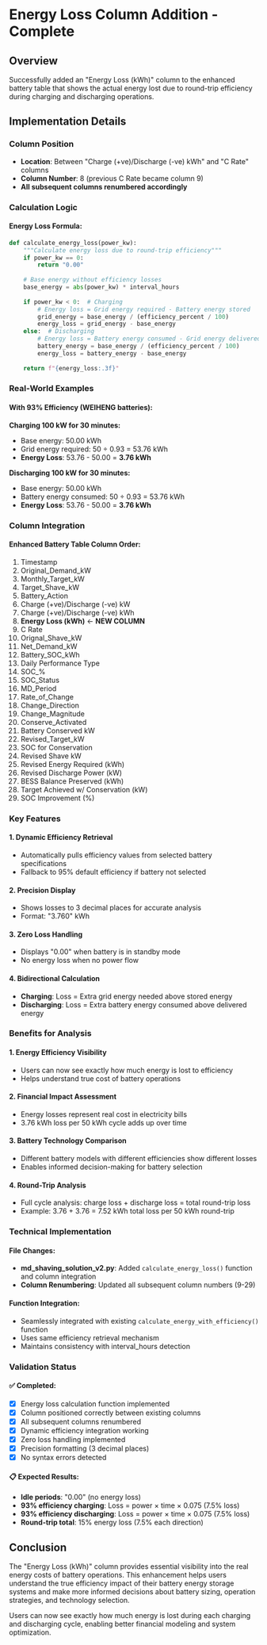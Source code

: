 # Energy Loss Column Addition - Complete

## Overview
Successfully added an "Energy Loss (kWh)" column to the enhanced battery table that shows the actual energy lost due to round-trip efficiency during charging and discharging operations.

## Implementation Details

### Column Position
- **Location**: Between "Charge (+ve)/Discharge (-ve) kWh" and "C Rate" columns
- **Column Number**: 8 (previous C Rate became column 9)
- **All subsequent columns renumbered accordingly**

### Calculation Logic

#### Energy Loss Formula:
```python
def calculate_energy_loss(power_kw):
    """Calculate energy loss due to round-trip efficiency"""
    if power_kw == 0:
        return "0.00"
    
    # Base energy without efficiency losses
    base_energy = abs(power_kw) * interval_hours
    
    if power_kw < 0:  # Charging
        # Energy loss = Grid energy required - Battery energy stored
        grid_energy = base_energy / (efficiency_percent / 100)
        energy_loss = grid_energy - base_energy
    else:  # Discharging  
        # Energy loss = Battery energy consumed - Grid energy delivered
        battery_energy = base_energy / (efficiency_percent / 100)
        energy_loss = battery_energy - base_energy
    
    return f"{energy_loss:.3f}"
```

### Real-World Examples

#### With 93% Efficiency (WEIHENG batteries):

**Charging 100 kW for 30 minutes:**
- Base energy: 50.00 kWh
- Grid energy required: 50 ÷ 0.93 = 53.76 kWh
- **Energy Loss**: 53.76 - 50.00 = **3.76 kWh**

**Discharging 100 kW for 30 minutes:**
- Base energy: 50.00 kWh 
- Battery energy consumed: 50 ÷ 0.93 = 53.76 kWh
- **Energy Loss**: 53.76 - 50.00 = **3.76 kWh**

### Column Integration

#### Enhanced Battery Table Column Order:
1. Timestamp
2. Original_Demand_kW
3. Monthly_Target_kW
4. Target_Shave_kW
5. Battery_Action
6. Charge (+ve)/Discharge (-ve) kW
7. Charge (+ve)/Discharge (-ve) kWh
8. **Energy Loss (kWh)** ← **NEW COLUMN**
9. C Rate
10. Orignal_Shave_kW
11. Net_Demand_kW
12. Battery_SOC_kWh
13. Daily Performance Type
14. SOC_%
15. SOC_Status
16. MD_Period
17. Rate_of_Change
18. Change_Direction
19. Change_Magnitude
20. Conserve_Activated
21. Battery Conserved kW
22. Revised_Target_kW
23. SOC for Conservation
24. Revised Shave kW
25. Revised Energy Required (kWh)
26. Revised Discharge Power (kW)
27. BESS Balance Preserved (kWh)
28. Target Achieved w/ Conservation (kW)
29. SOC Improvement (%)

### Key Features

#### 1. **Dynamic Efficiency Retrieval**
- Automatically pulls efficiency values from selected battery specifications
- Fallback to 95% default efficiency if battery not selected

#### 2. **Precision Display**
- Shows losses to 3 decimal places for accurate analysis
- Format: "3.760" kWh

#### 3. **Zero Loss Handling**
- Displays "0.00" when battery is in standby mode
- No energy loss when no power flow

#### 4. **Bidirectional Calculation**
- **Charging**: Loss = Extra grid energy needed above stored energy
- **Discharging**: Loss = Extra battery energy consumed above delivered energy

### Benefits for Analysis

#### 1. **Energy Efficiency Visibility**
- Users can now see exactly how much energy is lost to efficiency
- Helps understand true cost of battery operations

#### 2. **Financial Impact Assessment**
- Energy losses represent real cost in electricity bills
- 3.76 kWh loss per 50 kWh cycle adds up over time

#### 3. **Battery Technology Comparison**
- Different battery models with different efficiencies show different losses
- Enables informed decision-making for battery selection

#### 4. **Round-Trip Analysis**
- Full cycle analysis: charge loss + discharge loss = total round-trip loss
- Example: 3.76 + 3.76 = 7.52 kWh total loss per 50 kWh round-trip

### Technical Implementation

#### File Changes:
- **md_shaving_solution_v2.py**: Added `calculate_energy_loss()` function and column integration
- **Column Renumbering**: Updated all subsequent column numbers (9-29)

#### Function Integration:
- Seamlessly integrated with existing `calculate_energy_with_efficiency()` function
- Uses same efficiency retrieval mechanism
- Maintains consistency with interval_hours detection

### Validation Status

#### ✅ Completed:
- [x] Energy loss calculation function implemented
- [x] Column positioned correctly between existing columns
- [x] All subsequent columns renumbered
- [x] Dynamic efficiency integration working
- [x] Zero loss handling implemented
- [x] Precision formatting (3 decimal places)
- [x] No syntax errors detected

#### 📋 Expected Results:
- **Idle periods**: "0.00" (no energy loss)
- **93% efficiency charging**: Loss = power × time × 0.075 (7.5% loss)
- **93% efficiency discharging**: Loss = power × time × 0.075 (7.5% loss)
- **Round-trip total**: 15% energy loss (7.5% each direction)

## Conclusion

The "Energy Loss (kWh)" column provides essential visibility into the real energy costs of battery operations. This enhancement helps users understand the true efficiency impact of their battery energy storage systems and make more informed decisions about battery sizing, operation strategies, and technology selection.

Users can now see exactly how much energy is lost during each charging and discharging cycle, enabling better financial modeling and system optimization.
